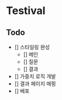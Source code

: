 # Testival

## Todo

- [] 스타일링 완성
  - [] 메인
  - [] 질문
  - [] 결과
- [] 가중치 로직 개발
- [] 결과 페이지 매핑
- [] 배포
